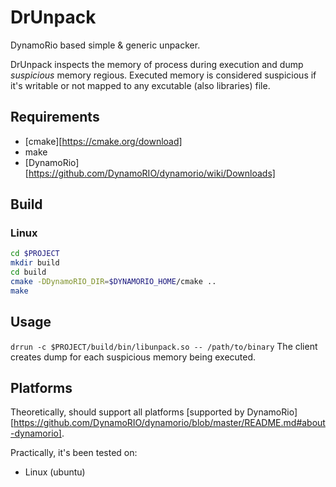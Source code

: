 # DrUnpack

DynamoRio based simple & generic unpacker.

DrUnpack inspects the memory of process during execution and dump _suspicious_ memory regious.
Executed memory is considered suspicious if it's writable or not mapped to any excutable (also libraries) file.

## Requirements

* [cmake][https://cmake.org/download]
* make
* [DynamoRio][https://github.com/DynamoRIO/dynamorio/wiki/Downloads]

## Build

### Linux

```bash
cd $PROJECT
mkdir build
cd build
cmake -DDynamoRIO_DIR=$DYNAMORIO_HOME/cmake ..
make
```

## Usage

```drrun -c $PROJECT/build/bin/libunpack.so -- /path/to/binary```
The client creates dump for each suspicious memory being executed.

## Platforms

Theoretically, should support all platforms [supported by DynamoRio][https://github.com/DynamoRIO/dynamorio/blob/master/README.md#about-dynamorio].

Practically, it's been tested on:
* Linux (ubuntu)
